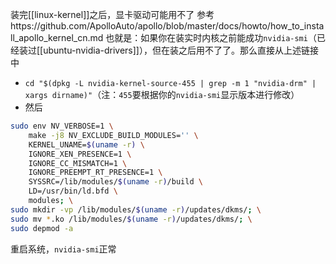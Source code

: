 装完[[linux-kernel]]之后，显卡驱动可能用不了
参考https://github.com/ApolloAuto/apollo/blob/master/docs/howto/how_to_install_apollo_kernel_cn.md
也就是：如果你在装实时内核之前能成功`nvidia-smi`（已经装过[[ubuntu-nvidia-drivers]]），但在装之后用不了了。那么直接从上述链接中
- `cd "$(dpkg -L nvidia-kernel-source-455 | grep -m 1 "nvidia-drm" | xargs dirname)"`（注：`455`要根据你的`nvidia-smi`显示版本进行修改）
- 然后
```sh
sudo env NV_VERBOSE=1 \
    make -j8 NV_EXCLUDE_BUILD_MODULES='' \
    KERNEL_UNAME=$(uname -r) \
    IGNORE_XEN_PRESENCE=1 \
    IGNORE_CC_MISMATCH=1 \
    IGNORE_PREEMPT_RT_PRESENCE=1 \
    SYSSRC=/lib/modules/$(uname -r)/build \
    LD=/usr/bin/ld.bfd \
    modules; \
sudo mkdir -vp /lib/modules/$(uname -r)/updates/dkms/; \
sudo mv *.ko /lib/modules/$(uname -r)/updates/dkms/; \
sudo depmod -a
```
重启系统，`nvidia-smi`正常